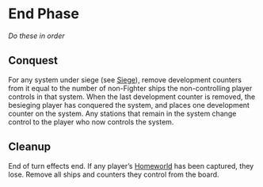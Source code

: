 # End Phase

*Do these in order*

## Conquest

For any system under siege (see [Siege](/etc/additional-rules.html#siege)), remove development counters from it equal to the number of non-Fighter ships the non-controlling player controls in that system. When the last development counter is removed, the besieging player has conquered the system, and places one development counter on the system. Any stations that remain in the system change control to the player who now controls the system.

## Cleanup

End of turn effects end. If any player’s [Homeworld](https://www.starcomgame.com/card-database?selectedCard=Homeworld) has been captured, they lose. Remove all ships and counters they control from the board.
